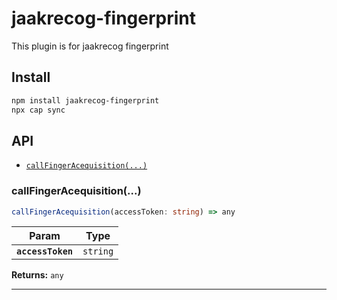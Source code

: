 # jaakrecog-fingerprint

This plugin is for jaakrecog fingerprint

## Install

```bash
npm install jaakrecog-fingerprint
npx cap sync
```

## API

<docgen-index>

* [`callFingerAcequisition(...)`](#callfingeracequisition)

</docgen-index>

<docgen-api>
<!--Update the source file JSDoc comments and rerun docgen to update the docs below-->

### callFingerAcequisition(...)

```typescript
callFingerAcequisition(accessToken: string) => any
```

| Param             | Type                |
| ----------------- | ------------------- |
| **`accessToken`** | <code>string</code> |

**Returns:** <code>any</code>

--------------------

</docgen-api>
